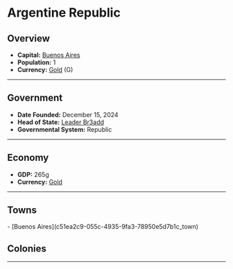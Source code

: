 <!--UNDEDITED FILE, remove this entire line if this file has been edited!-->
# <!--NAME-->Argentine Republic<!--NAME-->

## Overview

- **Capital:** <!--CAPITAL_LINK-->[Buenos Aires](c51ea2c9-055c-4935-9fa3-78950e5d7b1c_town)<!--CAPITAL_LINK-->
- **Population:** <!--POPULATION-->1<!--POPULATION-->
- **Currency:** <!--CURRENCY_LINK-->[Gold](Gold_currency)<!--CURRENCY_LINK--> (<!--CURRENCY_ABV-->G<!--CURRENCY_ABV-->)

---

## Government

- **Date Founded:** <!--FOUNDED-->December 15, 2024<!--FOUNDED-->
- **Head of State:** <!--LEADER_TITLE_LINK-->[Leader Br3add](Br3add_user)<!--LEADER_TITLE_LINK-->
- **Governmental System:** <!--GOVERNMENT-->Republic<!--GOVERNMENT-->

---

## Economy

- **GDP:** <!--GDP-->265g<!--GDP-->
- **Currency:** <!--CURRENCY_LINK-->[Gold](Gold_currency)<!--CURRENCY_LINK-->

---

## Towns

<!--TOWNS-->- [Buenos Aires](c51ea2c9-055c-4935-9fa3-78950e5d7b1c_town)<!--TOWNS-->

## Colonies

<!--COLONIES--><!--COLONIES-->

---